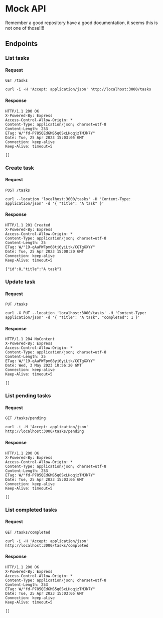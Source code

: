# Mock API

Remember a good repository have a good documentation, it seems this is not one of those!!!!

## Endpoints

### List tasks

#### Request

`GET /tasks`

```
curl -i -H 'Accept: application/json' http://localhost:3000/tasks
```

#### Response

```
HTTP/1.1 200 OK
X-Powered-By: Express
Access-Control-Allow-Origin: *
Content-Type: application/json; charset=utf-8
Content-Length: 253
ETag: W/"fd-P785QEdGMS5q0SxLHoqjzTMJk7Y"
Date: Tue, 25 Apr 2023 15:03:05 GMT
Connection: keep-alive
Keep-Alive: timeout=5

[]
```

### Create task

#### Request

`POST /tasks`

```
curl --location 'localhost:3000/tasks' -H 'Content-Type: application/json' -d '{ "title": "A task" }'
```

#### Response

```
HTTP/1.1 201 Created
X-Powered-By: Express
Access-Control-Allow-Origin: *
Content-Type: application/json; charset=utf-8
Content-Length: 25
ETag: W/"19-qAaPWFpm68tj6yiLtk/CGTgXXYY"
Date: Tue, 25 Apr 2023 15:08:20 GMT
Connection: keep-alive
Keep-Alive: timeout=5

{"id":8,"title":"A task"}
```

### Update task

#### Request

`PUT /tasks`

```
curl -X PUT --location 'localhost:3000/tasks' -H 'Content-Type: application/json' -d '{ "title": "A task", "completed": 1 }'
```

#### Response

```
HTTP/1.1 204 NoContent
X-Powered-By: Express
Access-Control-Allow-Origin: *
Content-Type: application/json; charset=utf-8
Content-Length: 25
ETag: W/"19-qAaPWFpm68yj6yiLtk/CGTgXXYY"
Date: Wed, 3 May 2023 10:56:20 GMT
Connection: keep-alive
Keep-Alive: timeout=5

[]
```

### List pending tasks

#### Request

`GET /tasks/pending`

```
curl -i -H 'Accept: application/json' http://localhost:3000/tasks/pending
```

#### Response

```
HTTP/1.1 200 OK
X-Powered-By: Express
Access-Control-Allow-Origin: *
Content-Type: application/json; charset=utf-8
Content-Length: 253
ETag: W/"fd-P785QEdGMS5q0SxLHoqjzTMJk7Y"
Date: Tue, 25 Apr 2023 15:03:05 GMT
Connection: keep-alive
Keep-Alive: timeout=5

[]
```

### List completed tasks

#### Request

`GET /tasks/completed`

```
curl -i -H 'Accept: application/json' http://localhost:3000/tasks/completed
```

#### Response

```
HTTP/1.1 200 OK
X-Powered-By: Express
Access-Control-Allow-Origin: *
Content-Type: application/json; charset=utf-8
Content-Length: 253
ETag: W/"fd-P785QEdGMS5q0SxLHoqjzTMJk7Y"
Date: Tue, 25 Apr 2023 15:03:05 GMT
Connection: keep-alive
Keep-Alive: timeout=5

[]
```
